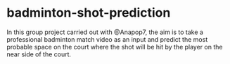# badminton-shot-prediction
In this group project carried out with @Anapop7, the aim is to take a professional badminton match video as an input and predict the most probable space on the court where the shot will be hit by the player on the near side of the court. 
